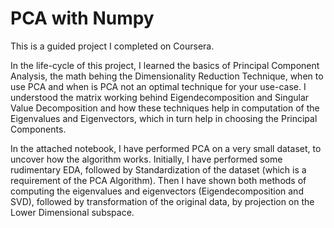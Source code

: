 # PCA with Numpy

This is a guided project I completed on Coursera.

In the life-cycle of this project, I learned the basics of Principal Component Analysis, the math behing the Dimensionality Reduction Technique, when to use PCA and when is PCA not an optimal technique for your use-case. I understood the matrix working behind Eigendecomposition and Singular Value Decomposition and how these techniques help in computation of the Eigenvalues and Eigenvectors, which in turn help in choosing the Principal Components.

In the attached notebook, I have performed PCA on a very small dataset, to uncover how the algorithm works. 
Initially, I have performed some rudimentary EDA, followed by Standardization of the dataset (which is a requirement of the PCA Algorithm). Then I have shown both methods of computing the eigenvalues and eigenvectors (Eigendecomposition and SVD), followed by transformation of the original data, by projection on the Lower Dimensional subspace.
